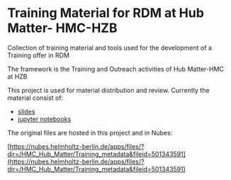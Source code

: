 # Training Material for RDM at Hub Matter- HMC-HZB

Collection of training material and tools used for the development of a Training offer in RDM

The framework is the Training and Outreach activities of Hub Matter-HMC at HZB

This project is used for material distribution and review.
Currently the material consist of:
* [slides](https://nubes.helmholtz-berlin.de/apps/files/?dir=/HMC_Hub_Matter/Training_metadata&fileid=501343591)
* [jupyter notebooks](https://gitlab.helmholtz-berlin.de/a2395/training_material1/-/blob/master/example_modLC_part1.ipynb)

The original files are hosted in this project and in Nubes:

[https://nubes.helmholtz-berlin.de/apps/files/?dir=/HMC_Hub_Matter/Training_metadata&fileid=501343591](https://nubes.helmholtz-berlin.de/apps/files/?dir=/HMC_Hub_Matter/Training_metadata&fileid=501343591)
